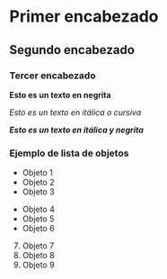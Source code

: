 # Primer encabezado

## Segundo encabezado

### Tercer encabezado

**Esto es un texto en negrita**

_Esto es un texto en itálica o cursiva_

_**Esto es un texto en itálica y negrita**_

### Ejemplo de lista de objetos
- Objeto 1
- Objeto 2 
- Objeto 3
* Objeto 4
* Objeto 5
* Objeto 6
7. Objeto 7
8. Objeto 8
9. Objeto 9
